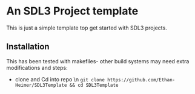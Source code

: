 # An SDL3 Project template

This is just a simple template top get started with SDL3 projects. 

## Installation

This has been tested with makefiles- other build systems may need extra modifications
and steps:

- clone and Cd into repo \n
`git clone https://github.com/Ethan-Heimer/SDL3Template && cd SDL3Template`

